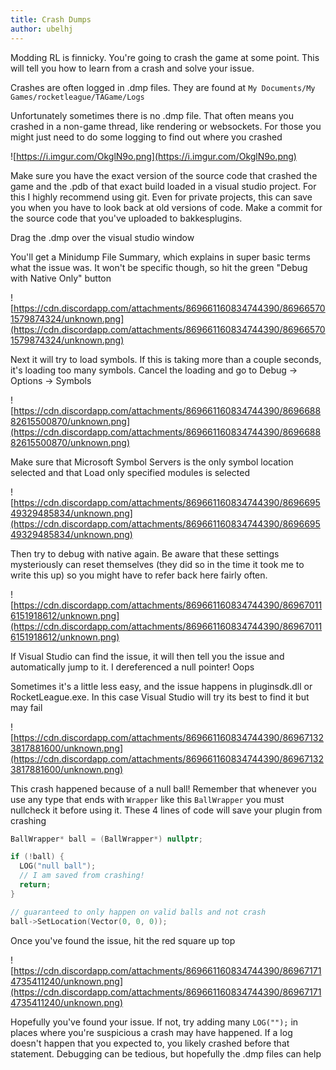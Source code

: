```yaml
---
title: Crash Dumps
author: ubelhj
---
```


Modding RL is finnicky. You're going to crash the game at some point. This will tell you how to learn from a crash and solve your issue.

Crashes are often logged in .dmp files. They are found at
`My Documents/My Games/rocketleague/TAGame/Logs`

Unfortunately sometimes there is no .dmp file. That often means you crashed in a non-game thread, like rendering or websockets. For those you might just need to do some logging to find out where you crashed

![https://i.imgur.com/OkglN9o.png](https://i.imgur.com/OkglN9o.png)

Make sure you have the exact version of the source code that crashed the game and the .pdb of that exact build loaded in a visual studio project. For this I highly recommend using git. Even for private projects, this can save you when you have to look back at old versions of code. Make a commit for the source code that you've uploaded to bakkesplugins.

Drag the .dmp over the visual studio window

You'll get a Minidump File Summary, which explains in super basic terms what the issue was. It won't be specific though, so hit the green "Debug with Native Only" button

![https://cdn.discordapp.com/attachments/869661160834744390/869665701579874324/unknown.png](https://cdn.discordapp.com/attachments/869661160834744390/869665701579874324/unknown.png)

Next it will try to load symbols. If this is taking more than a couple seconds, it's loading too many symbols. Cancel the loading and go to Debug -> Options -> Symbols

![https://cdn.discordapp.com/attachments/869661160834744390/869668882615500870/unknown.png](https://cdn.discordapp.com/attachments/869661160834744390/869668882615500870/unknown.png)

Make sure that Microsoft Symbol Servers is the only symbol location selected and that Load only specified modules is selected

![https://cdn.discordapp.com/attachments/869661160834744390/869669549329485834/unknown.png](https://cdn.discordapp.com/attachments/869661160834744390/869669549329485834/unknown.png)

Then try to debug with native again. Be aware that these settings mysteriously can reset themselves (they did so in the time it took me to write this up) so you might have to refer back here fairly often.

![https://cdn.discordapp.com/attachments/869661160834744390/869670116151918612/unknown.png](https://cdn.discordapp.com/attachments/869661160834744390/869670116151918612/unknown.png)

If Visual Studio can find the issue, it will then tell you the issue and automatically jump to it. I dereferenced a null pointer! Oops

Sometimes it's a little less easy, and the issue happens in pluginsdk.dll or RocketLeague.exe. In this case Visual Studio will try its best to find it but may fail

![https://cdn.discordapp.com/attachments/869661160834744390/869671323817881600/unknown.png](https://cdn.discordapp.com/attachments/869661160834744390/869671323817881600/unknown.png)

This crash happened because of a null ball! Remember that whenever you use any type that ends with `Wrapper` like this `BallWrapper` you must nullcheck it before using it. These 4 lines of code will save your plugin from crashing

```cpp
BallWrapper* ball = (BallWrapper*) nullptr;

if (!ball) {
  LOG("null ball");
  // I am saved from crashing!
  return;
}

// guaranteed to only happen on valid balls and not crash
ball->SetLocation(Vector(0, 0, 0));
```

Once you've found the issue, hit the red square up top

![https://cdn.discordapp.com/attachments/869661160834744390/869671714735411240/unknown.png](https://cdn.discordapp.com/attachments/869661160834744390/869671714735411240/unknown.png)

Hopefully you've found your issue. If not, try adding many `LOG("");` in places where you're suspicious a crash may have happened. If a log doesn't happen that you expected to, you likely crashed before that statement. Debugging can be tedious, but hopefully the .dmp files can help